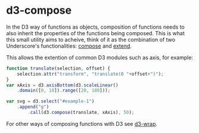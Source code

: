 # d3-compose

In the D3 way of functions as objects, composition of functions needs to also
inherit the properties of the functions being composed. This is what this small
utility aims to acheive, think of it as the combination of two Underscore's
functionalities: [compose][1] and [extend][2].

This allows the extention of common D3 modules such as axis, for example:

```js
function translate(selection, offset) {
    selection.attr("transform", "translate(0 "+offset+")");
}
var xAxis = d3.axisBottom(d3.scaleLinear()
    .domain([0, 10]).range([20, 180]));

var svg = d3.select("#example-1")
    .append("g")
        .call(d3.compose(translate, xAxis), 50);
```

For other ways of composing functions with D3 see [d3-wrap][3].

[1]: http://underscorejs.org/#compose
[2]: http://underscorejs.org/#extend
[3]: https://www.npmjs.com/package/d3-wrap
